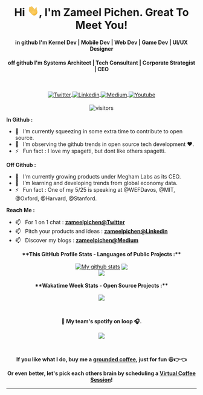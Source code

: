 <h1 align="center"> Hi <img src="https://raw.githubusercontent.com/ABSphreak/ABSphreak/master/gifs/Hi.gif" width="30px">, I'm Zameel Pichen. Great To Meet You!</h1>
<h4 align="center">in github I'm Kernel Dev | Mobile Dev | Web Dev | Game Dev | UI/UX Designer</h4>
<h4 align="center">off github I'm Systems Architect | Tech Consultant | Corporate Strategist | CEO</h4>

<br/>
<p align="center">

<a href="https://twitter.com/zameelpichen" target="_blank">
  <img align="center" src="https://img.shields.io/twitter/follow/zameelpichen?color=1DA1F2&label=The+Bird&logo=twitter&style=for-the-badge" alt="Twitter" />
</a>  
<a href="https://www.linkedin.com/in/zameelpichen/" target="_blank">
  <img align="center" src="https://img.shields.io/badge/-CONNECT-blue?style=for-the-badge&logo=Linkedin&link=https://www.linkedin.com/in/zameelpichen/" alt="Linkedin" />
</a>
<a href="https://zameelpichen.medium.com/" target="_blank">
  <img align="center" src="https://img.shields.io/badge/Medium-12100E?style=for-the-badge&logo=medium&logoColor=white" alt="Medium" />
</a>  
<a href="https://www.youtube.com/channel/UCl1rd4T2Dii4kD128CShq5w" target="_blank">
  <img align="center" src="https://img.shields.io/static/v1?label=&message=Subscribe&logo=YouTube&color=FF0000&style=for-the-badge" alt="Youtube" />
</a>  
<br/><br/>

<img align="center" src="https://komarev.com/ghpvc/?username=zameelpichen&label=Guests+Since+April+2023&style=for-the-badge" alt="visitors" />

</p>

<!--[![Youtube](https://img.shields.io/static/v1?label=JohannesMilke&message=Subscribe&logo=YouTube&color=FF0000&style=for-the-badge)][youtube]
[![Twitter Follow](https://img.shields.io/twitter/follow/zameelpichen?color=1DA1F2&label=Followers&logo=twitter&style=for-the-badge)][zameelpichen@Twitter]
[![GitHub followers](https://img.shields.io/github/followers/zameelpichen?logo=GitHub&style=for-the-badge)][Github Followers]
[![Linkedin: zameelpichen](https://img.shields.io/badge/-CONNECT-blue?style=for-the-badge&logo=Linkedin&link=https://www.linkedin.com/in/zameelpichen/)][zameelpichen@Linkedin]
![visitors](https://visitor-badge-reloaded.herokuapp.com/badge?page_id=zameelpichen.zameelpichen&color=00cf00&style=for-the-badge)-->


**In Github :**
- 🔭 &ensp;I’m currently squeezing in some extra time to contribute to open source.
- 🌱 &ensp;I’m observing the github trends in open source tech development ❤️.
- ⚡ &ensp;Fun fact : I love my spagetti, but dont like others spagetti. 

**Off Github :** 
- 🔭 &ensp;I'm currently growing products under Megham Labs as its CEO.
- 🌱 &ensp;I’m learning and developing trends from global economy data.
- ⚡ &ensp;Fun fact : One of my 5/25 is speaking at @WEFDavos, @MIT, @Oxford, @Harvard, @Stanford. 

**Reach Me :**
- 📫 &ensp;For 1 on 1 chat : [**zameelpichen@Twitter**][zameelpichen@Twitter]
- 📫 &ensp;Pitch your products and ideas : [**zameelpichen@Linkedin**][zameelpichen@Linkedin]
- 📫 &ensp;Discover my blogs : [**zameelpichen@Medium**][zameelpichen@Medium]

<p align="center"><b>
**This GitHub Profile Stats - Languages of Public Projects :**  
  </b></p>

<p align="center">
<a href="#">
  <img height="182px" width="auto" align="center" src="https://github-readme-stats.vercel.app/api?username=zameelpichen&show_icons=true&line_height=27&include_all_commits=true&theme=gotham&count_private=true" alt="My github stats" /></a>  
<a href="#">
  <img height="182px" width="auto" align="center" src="https://github-readme-stats.vercel.app/api/top-langs/?username=zameelpichen&langs_count=8&theme=gotham&layout=compact" />
</a>
<br/>
<a href="#"><img height="182px" width="auto" src="https://github-readme-streak-stats.herokuapp.com/?user=zameelpichen&theme=dark&v=2"></a>
</p>
<p align="center"><b>
**Wakatime Week Stats - Open Source Projects :**  
  </b></p>
<p align="center">
<a href="#">
  <img height="auto" width="auto" align="center" src="https://github-readme-stats.vercel.app/api/wakatime?username=zameelpichen&theme=gotham&v=2&hide_progress=true&layout=compact" />
</a><br/>
</p>

<br/>
<p align="center" ><b>
🎵 My team's spotify on loop 🎧. </b></p>
<p align="center" >
<a href="#">
  <img align="center" src="https://spotify-github-profile.vercel.app/api/view?uid=faxcjb32svzntg6dpx904exsj&cover_image=true&theme=natemoo-re&show_offline=false&background_color=0aff27&interchange=true&bar_color=4602e3&bar_color_cover=true" />
</a>
</p>

<br/>

<p align="center">
<b>
  If you like what I do, buy me a <a href="https://www.buymeacoffee.com/zameel" target="_blank">grounded coffee</a>, just for fun 😃👉👈
  </b>
<p align="center">
<p align="center">
  <b>Or even better, let's pick each others brain by scheduling a <a href="https://calendly.com/zameelpichen/coffee">Virtual Coffee Session</a>!</b>
<p align="center">


---

[zameelpichen@Linkedin]:https://www.linkedin.com/in/zameelpichen/
[Github]:https://github.com/zameelpichen
[Github Followers]:https://github.com/zameelpichen?tab=followers
[zameelpichen@Twitter]:https://twitter.com/zameelpichen
[zameelpichen@Medium]:https://zameelpichen.medium.com
[grow@meghamlabs.com]:mailto:grow@meghamlabs.com
